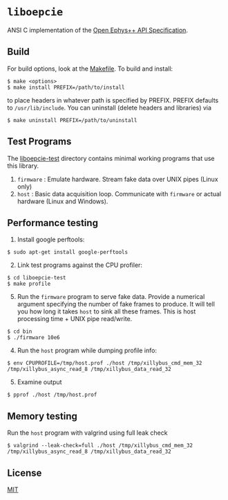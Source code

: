 # `liboepcie`
ANSI C implementation of the [Open Ephys++ API Specification](../spec.pdf).

## Build
For build options, look at the [Makefile](Makefile). To build and install:
```
$ make <options>
$ make install PREFIX=/path/to/install
```
to place headers in whatever path is specified by PREFIX. PREFIX defaults to
`/usr/lib/include`. You can uninstall (delete headers and libraries) via
```
$ make uninstall PREFIX=/path/to/uninstall
```

## Test Programs
The [liboepcie-test](liboepcie-test) directory contains minimal working programs that use this library.

1. `firmware` : Emulate hardware. Stream fake data over UNIX pipes (Linux only)
1. `host` : Basic data acquisition loop. Communicate with `firmware` or actual
   hardware (Linux and Windows).

## Performance testing
1. Install google perftools:
```
$ sudo apt-get install google-perftools
```
2. Link test programs against the CPU profiler:
```
$ cd liboepcie-test
$ make profile
```
5. Run the `firmware` program to serve fake data. Provide a numerical argument
   specifying the number of fake frames to produce. It will tell you how long
   it takes `host` to sink all these frames. This is host processing time +
   UNIX pipe read/write.
```
$ cd bin
$ ./firmware 10e6
```
4. Run the `host` program while dumping profile info:
```
$ env CPUPROFILE=/tmp/host.prof ./host /tmp/xillybus_cmd_mem_32 /tmp/xillybus_async_read_8 /tmp/xillybus_data_read_32
```
5. Examine output
```
$ pprof ./host /tmp/host.prof
```

## Memory testing
Run the `host` program with valgrind using full leak check
```
$ valgrind --leak-check=full ./host /tmp/xillybus_cmd_mem_32 /tmp/xillybus_async_read_8 /tmp/xillybus_data_read_32
```

## License
[MIT](https://en.wikipedia.org/wiki/MIT_License)
